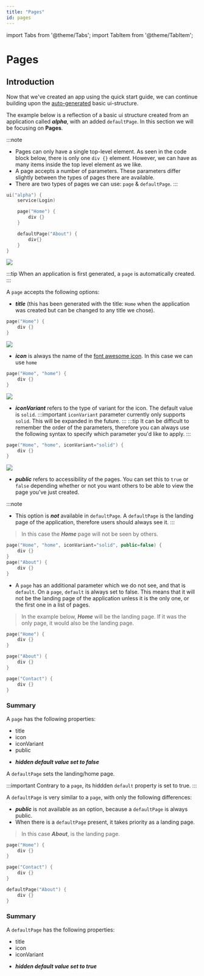 ```yaml
---
title: "Pages"
id: pages
---
```


import Tabs from '@theme/Tabs';
import TabItem from '@theme/TabItem';

# Pages

## Introduction

Now that we've created an app using the quick start guide, we can continue building upon the [auto-generated](../../../gpalx/quick-start/add-features/#simple-ui-changes) basic ui-structure.

The example below is a reflection of a basic ui structure created from an application called **_alpha_**, with an added `defaultPage`. In this section we will be focusing on **Pages**.

:::note
- Pages can only have a single top-level element. As seen in the code block below, there is only one `div {}` element. However, we can have as many items inside the top level element as we like. 
- A page accepts a number of parameters. These parameters differ slightly between the types of pages there are available.
- There are two types of pages we can use: `page` & `defaultPage`.
:::
<!-- ```kotlin
ui("alpha") {
    service(Login)

    page("Home") {
        div {}
    }
}
``` -->
```kotlin
ui("alpha") {
    service(Login)

    page("Home") {
        div {}
    }

    defaultPage("About") {
        div{}
    }
}
```
<!-- ![](/img/home.PNG) -->

![](/img/home-about.PNG)


<Tabs>
<TabItem value="Page" label="Page" default >

:::tip
When an application is first generated, a `page` is automatically created.
:::

A `page` accepts the following options: 
- ***title*** (this has been generated with the title: `Home` when the application was created but can be changed to any title we chose).
```kotlin
page("Home") {
    div {}
}
```
![](/img/home.PNG)

- ***icon*** is always the name of the [font awesome icon](https://fontawesome.com/icons). In this case we can use `home`
```kotlin
page("Home", "home") {
    div {}
}
```
![](/img/home-icon.PNG)

- ***iconVariant*** refers to the type of variant for the icon. The default value is `solid`. 
:::important
`iconVariant` parameter currently only supports `solid`. This will be expanded in the future.
:::
:::tip
It can be difficult to remember the order of the parameters, therefore you can always use the following syntax to specify which parameter you'd like to apply.
::: 
```kotlin
page("Home", "home", iconVariant="solid") {
    div {}
}
```
![](/img/home-icon.PNG)

- ***public*** refers to accessibility of the pages. You can set this to `true` or `false` depending whether or not you want others to be able to view the page you've just created.

:::note
- This option is ***not*** available in `defaultPage`. A `defaultPage` is the landing page of the application, therefore  users should always see it. 
:::
> In this case the ***Home*** page will not be seen by others.

```kotlin
page("Home", "home", iconVariant="solid", public=false) {
    div {}
}
page("About") {
    div {}
}
```
- A `page` has an additional parameter which we do not see, and that is `default`. On a `page`, `default` is always set to false. This means that it will not be the landing page of the application unless it is the only one, or the first one in a list of pages.

<!-- - ***build*** is another parameter that we do not need to worry about. This is a lambda function where the page structure is defined -->

> In the example below, ***Home*** will be the landing page. If it was the only page, it would also be the landing page. 

```kotlin
page("Home") {
    div {}
}

page("About") {
    div {}
}

page("Contact") {
    div {}
}
```


### Summary
A `page` has the following properties:

- title
- icon
- iconVariant
- public
<!-- - build -->
- **_hidden default value set to false_**

</TabItem>

<TabItem value="DefaltPage" label="DefaultPage" >

A `defaultPage` sets the landing/home page. 

:::important
Contrary to a `page`, its hiddden `default` property is set to true. 
:::

A `defaultPage` is very similar to a `page`, with only the following differences: 

- ***public*** is not available as an option, because a `defaultPage` is always public. 
- When there is a `defaultPage` present, it takes priority as a landing page. 

> In this case ***About***, is the landing page.

```kotlin
page("Home") {
    div {}
}

page("Contact") {
    div {}
}

defaultPage("About") {
    div {}
}
```


### Summary
A `defaultPage` has the following properties:

- title
- icon
- iconVariant
<!-- - build -->
- ***_hidden default value set to true_***

</TabItem>
</Tabs>
